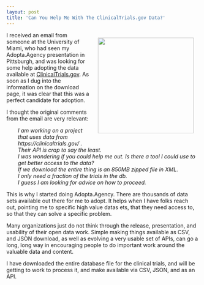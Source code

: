 ```yaml
---
layout: post
title: 'Can You Help Me With The ClinicalTrials.gov Data?'
---
```

<p><a href="https://clinicaltrials.gov"><img style="padding: 15px;" src="http://kinlane-productions.s3.amazonaws.com/api-evangelist-site/blog/clinical-trials-gov.png" alt="" width="250" align="right" /></a></p>
<p>I received an email from someone at the University of Miami, who had seen my Adopta.Agency presentation in Pittsburgh, and was looking for some help adopting the data available at <a href="https://clinicaltrials.gov">ClinicalTrials.gov</a>. As soon as I dug into the information on the download page, it was clear that this was a perfect candidate for adoption.</p>
<p>I thought the original comments from the email are very relevant:</p>
<p style="padding-left: 30px;"><em>I am working on a project that uses data from https://clinicaltrials.gov/ .</em><br /><em>Their API is crap to say the least. </em><br /><em>I was wondering if you could help me out. Is there a tool I could use to get better access to the data?</em><br /><em>If we download the entire thing is an 850MB zipped file in XML.</em><br /><em>I only need a fraction of the trials in the db.</em><br /><em>I guess I am looking for advice on how to proceed.&nbsp;</em></p>
<p>This is why I started doing Adopta.Agency. There are thousands of data sets available out there for me to adopt. It helps when I have folks reach out, pointing me to specific high value datas ets, that they need access to, so that they can solve a specific problem.&nbsp;</p>
<p>Many organizations just do not think through the release, presentation, and usability of their open data work. Simple making things available as CSV, and JSON download, as well as evolving a very usable set of APIs, can go a long, long way in encouraging people to do important work around the valuable data and content.</p>
<p>I have downloaded the entire database file for the clinical trials, and will be getting to work to process it, and make available via CSV, JSON, and as an API.&nbsp;</p>